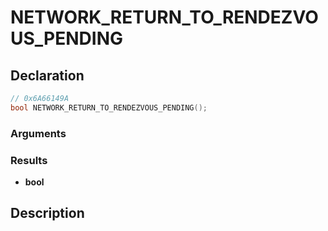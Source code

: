 # NETWORK_RETURN_TO_RENDEZVOUS_PENDING

## Declaration
```cpp
// 0x6A66149A
bool NETWORK_RETURN_TO_RENDEZVOUS_PENDING();
```

### Arguments

### Results
- **bool**

## Description
